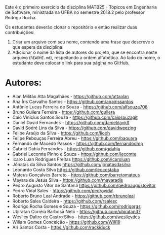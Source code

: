 Este é o primeiro exercício da disciplina MATB25 - Tópicos em Engenharia de Software, ministrada na UFBA no semestre 2018.2 pelo professor Rodrigo Rocha.

Os estudantes deverão clonar o repositório e então realizar duas contribuições:

1. Criar um arquivo com seu nome, contendo uma frase que descreve o que espera da disciplina.
2. Adicionar o nome da lista de autores do projeto, que se encontra neste arquivo (`README.md`), respeitando a ordem alfabética. Ao lado do nome, o estudante deve colocar o link para sua página no GitHub.

Autores:
=======
- Alan Militão Atta Magalhães - <https://github.com/attaalan>
- Ana Íris Carvalho Santos - <https://github.com/anairissantos>
- Antônio Lucas Ferreira de Souza - <https://github.com/alfsouza708>
- Bruno Guilera Ferreira - <https://github.com/guilera>
- Caio Vinicius Santos Souza - <https://github.com/caiosouzagit>
- Daniel David Fernandes - <https://github.com/danieldavidf>
- David Sodré Lins da Silva - <https://github.com/davidweezing>
- Felipe Araújo da Silva - <https://github.com/liooh>
- Felipe Rebouças Ferreira Abreu - <https://github.com/baquara>
- Fernando de Macedo Passos - <https://github.com/fernandodmp>
- Gabriel Dahia Fernandes - <https://github.com/gdahia>
- Gabriel Lecomte Pinho e Souza - <https://github.com/lecomte>
- Ícaro Luan Rodrigues Freitas <https://github.com/icaroluan>
- Jônatas da Silva Santos <https://github.com/jonatasdasilva>
- Leonardo Costa Silva <https://github.com/leocostaba>
- Mateus Gonçalves Barreto - <https://github.com/barretomateus>
- Mayara de Jesus Silva - <https://github.com/mayaradjs>
- Pedro Augusto Vitor de Santana <https://github.com/pedroaugustovitor>
- Pedro Vidal Sales - <https://github.com/pedrovidal>
- Roberto Bruno Leal Andrade - <https://github.com/rbrunoleal>
- Roberto Sales Caldeira - <https://github.com/rsalesc>
- Rodrigo Rocha Gomes e Souza - <https://github.com/rodrigorgs>
- Ubiratan Correia Barbosa Neto - <https://github.com/ubiratan37>
- Weslley Daltro de Castro Silva - <https://github.com/weslleydcs>
- Wiliam Gomes Conceição - <https://github.com/Will19>
- Ari Santos Costa - <https://github.com/rackiduck>
